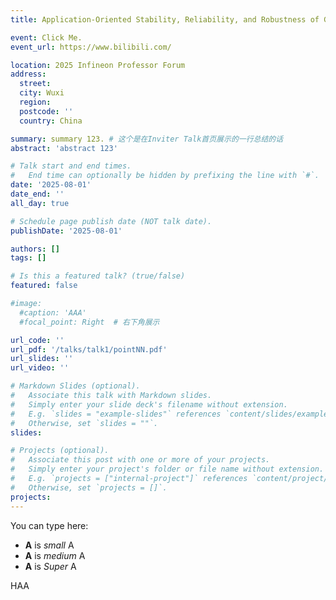 ```yaml
---
title: Application-Oriented Stability, Reliability, and Robustness of GaN Power Devices

event: Click Me.
event_url: https://www.bilibili.com/

location: 2025 Infineon Professor Forum
address:
  street:
  city: Wuxi
  region:
  postcode: ''
  country: China

summary: summary 123. # 这个是在Inviter Talk首页展示的一行总结的话
abstract: 'abstract 123'

# Talk start and end times.
#   End time can optionally be hidden by prefixing the line with `#`.
date: '2025-08-01'
date_end: ''
all_day: true

# Schedule page publish date (NOT talk date).
publishDate: '2025-08-01'

authors: []
tags: []

# Is this a featured talk? (true/false)
featured: false

#image:
  #caption: 'AAA'
  #focal_point: Right  # 右下角展示

url_code: ''
url_pdf: '/talks/talk1/pointNN.pdf'
url_slides: ''
url_video: ''

# Markdown Slides (optional).
#   Associate this talk with Markdown slides.
#   Simply enter your slide deck's filename without extension.
#   E.g. `slides = "example-slides"` references `content/slides/example-slides.md`.
#   Otherwise, set `slides = ""`.
slides:

# Projects (optional).
#   Associate this post with one or more of your projects.
#   Simply enter your project's folder or file name without extension.
#   E.g. `projects = ["internal-project"]` references `content/project/deep-learning/index.md`.
#   Otherwise, set `projects = []`.
projects:
---
```


You can type here:

- **A** is _small_ A
- **A** is _medium_ A
- **A** is _Super_ A

HAA
